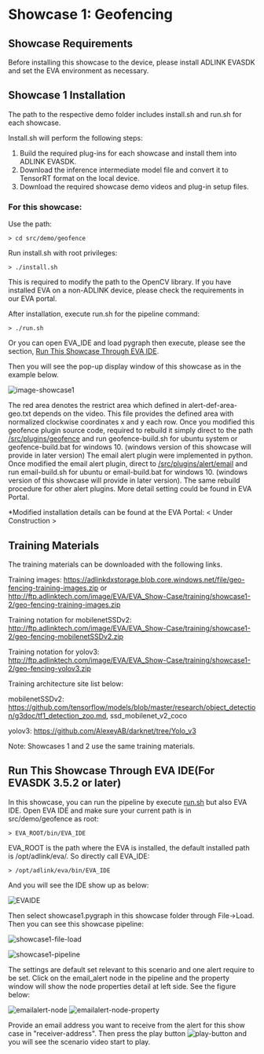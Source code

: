 # Showcase 1: Geofencing

## Showcase Requirements

Before installing this showcase to the device, please install ADLINK EVASDK and set the EVA environment as necessary.

## Showcase 1 Installation

The path to the respective demo folder includes install.sh and run.sh for each showcase.

Install.sh will perform the following steps:

1. Build the required plug-ins for each showcase and install them into ADLINK EVASDK.
2. Download the inference intermediate model file and convert it to TensorRT format on the local device.
3. Download the required showcase demo videos and plug-in setup files.

### For this showcase: 

Use the path:

```
> cd src/demo/geofence
```

Run install.sh with root privileges:

```
> ./install.sh
```

This is required to modify the path to the OpenCV library. If you have installed EVA on a non-ADLINK device, please check the requirements in our EVA portal.

<a id="runsh"></a>

After installation, execute run.sh for the pipeline command:

```
> ./run.sh
```

Or you can open EVA_IDE and load pygraph then execute, please see the section, [Run This Showcase Through EVA IDE](#Run-This-Showcase-Through-EVA-IDE).

Then you will see the pop-up display window of this showcase as in the example below.

![image-showcase1](../../../figures/image-showcase1.png)

The red area denotes the restrict area which defined in alert-def-area-geo.txt depends on the video. This file provides the defined area with normalized clockwise coordinates x and y each row. Once you modified this geofence plugin source code, required to rebuild it simply direct to the path [/src/plugins/geofence](/src/plugins/geofence) and run geofence-build.sh for ubuntu system or geofence-build.bat for windows 10. (windows version of this showcase will provide in later version) The email alert plugin were implemented in python. Once modified the email alert plugin, direct to [/src/plugins/alert/email](/src/plugins/alert/email) and run email-build.sh for ubuntu or email-build.bat for windows 10. (windows version of this showcase will provide in later version). The same rebuild procedure for other alert plugins. More detail setting could be found in EVA Portal.

*Modified installation details can be found at the EVA Portal: < Under Construction >

## Training Materials

The training materials can be downloaded with the following links.

Training images: https://adlinkdxstorage.blob.core.windows.net/file/geo-fencing-training-images.zip or http://ftp.adlinktech.com/image/EVA/EVA_Show-Case/training/showcase1-2/geo-fencing-training-images.zip 

Training notation for mobilenetSSDv2: http://ftp.adlinktech.com/image/EVA/EVA_Show-Case/training/showcase1-2/geo-fencing-mobilenetSSDv2.zip

Training notation for yolov3: http://ftp.adlinktech.com/image/EVA/EVA_Show-Case/training/showcase1-2/geo-fencing-yolov3.zip

Training architecture site list below: 

mobilenetSSDv2: https://github.com/tensorflow/models/blob/master/research/object_detection/g3doc/tf1_detection_zoo.md, ssd_mobilenet_v2_coco

yolov3: https://github.com/AlexeyAB/darknet/tree/Yolo_v3

Note: Showcases 1 and 2 use the same training materials.



## Run This Showcase Through EVA IDE(For EVASDK 3.5.2 or later)

In this showcase, you can run the pipeline by execute <a href="#runsh">run.sh</a> but also EVA IDE. Open EVA IDE and make sure your current path is in src/demo/geofence as root:

```
> EVA_ROOT/bin/EVA_IDE
```

EVA_ROOT is the path where the EVA is installed, the default installed path is /opt/adlink/eva/. So directly call EVA_IDE:

```
> /opt/adlink/eva/bin/EVA_IDE
```

And you will see the IDE show up as below:

![EVAIDE](../../../figures/EVAIDE.png)

Then select showcase1.pygraph in this showcase folder through File->Load. Then you can see this showcase pipeline:

![showcase1-file-load](../../../figures/showcase1-file-load.png)

![showcase1-pipeline](../../../figures/showcase1-pipeline.png)

The settings are default set relevant to this scenario and one alert require to be set. Click on the email_alert node in the pipeline and the property window will show the node properties detail at left side. See the figure below:

![emailalert-node](../../../figures/emailalert-node.png) ![emailalert-node-property](../../../figures/emailalert-node-property-showcase1.png)

Provide an email address you want to receive from the alert for this show case in "receiver-address". Then press the play button ![play-button](../../../figures/play-button.png) and you will see the scenario video start to play.

